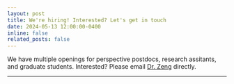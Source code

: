 ```yaml
---
layout: post
title: We're hiring! Interested? Let's get in touch
date: 2024-05-13 12:00:00-0400
inline: false
related_posts: false
---
```


We have multiple openings for perspective postdocs, research assitants, and graduate students. Interested? Please email [Dr. Zeng](mailto:czeng2024@sinano.ac.cn) directly.

---



